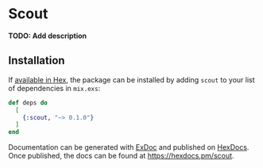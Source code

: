 # Scout

**TODO: Add description**

## Installation

If [available in Hex](https://hex.pm/docs/publish), the package can be installed
by adding `scout` to your list of dependencies in `mix.exs`:

```elixir
def deps do
  [
    {:scout, "~> 0.1.0"}
  ]
end
```

Documentation can be generated with [ExDoc](https://github.com/elixir-lang/ex_doc)
and published on [HexDocs](https://hexdocs.pm). Once published, the docs can
be found at <https://hexdocs.pm/scout>.

